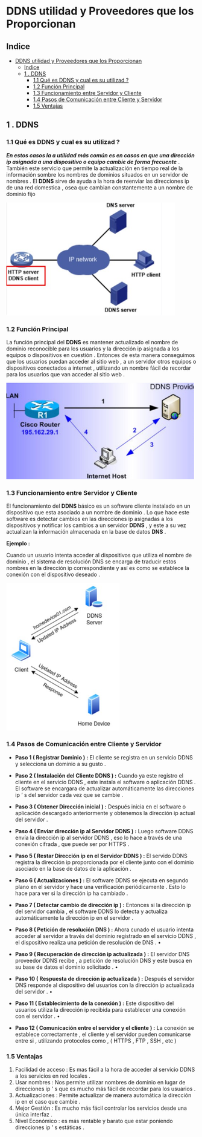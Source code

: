 # DDNS utilidad y Proveedores que los Proporcionan

## Indice 
- [DDNS utilidad y Proveedores que los Proporcionan](#ddns-utilidad-y-proveedores-que-los-proporcionan)
  - [Indice](#indice)
  - [1 . DDNS](#1--ddns)
    - [1.1 Qué es DDNS y cual es su utilizad ?](#11-qué-es-ddns-y-cual-es-su-utilizad-)
    - [1.2 Función Principal](#12-función-principal)
    - [1.3 Funcionamiento entre Servidor y Cliente](#13-funcionamiento-entre-servidor-y-cliente)
    - [1.4 Pasos de Comunicación entre Cliente y Servidor](#14-pasos-de-comunicación-entre-cliente-y-servidor)
    - [1.5 Ventajas](#15-ventajas)


## 1 . DDNS

### 1.1 Qué es DDNS y cual es su utilizad ?

***En estos casos la a utilidad más común es en casos en que una dirección ip asignada a una dispositivo o equipo cambie de forma frecuente*** .
También este servicio que permite la actualización en tiempo real de la información sombre los nombres de
dominios situados en un servidor de nombres .
El **DDNS** sirve de ayuda a la hora de reenviar las direcciones ip de una red domestica , osea que cambian
constantemente a un nombre de dominio fijo 

![Es y Función](./img/ddns/1_es_funcion.png)

### 1.2 Función Principal

La función principal del **DDNS** es mantener actualizado el nombre de dominio reconocible para los usuarios y la
dirección ip asignada a los equipos o dispositivos en cuestión .
Entonces de esta manera conseguimos que los usuarios puedan acceder al sitio web , a un servidor otros equipos o
dispositivos conectados a internet , utilizando un nombre fácil de recordar para los usuarios que van acceder al
sitio web .


![Función Principal](./img/ddns/2_funcion_principal.png)


### 1.3 Funcionamiento entre Servidor y Cliente

El funcionamiento del **DDNS** básico es un software cliente instalado en un dispositivo que esta asociado a un
nombre de dominio . Lo que hace este software es detectar cambios en las direcciones ip asignadas a los
dispositivos y notificar los cambios a un servidor **DDNS** , y este a su vez actualizan la información almacenada en la
base de datos **DNS** . <br>

**Ejemplo :** <br>

Cuando un usuario intenta acceder al dispositivos que utiliza el nombre de dominio , el sistema de resolución DNS
se encarga de traducir estos nombres en la dirección ip correspondiente y así es como se establece la conexión con
el dispositivo deseado .

![Cliente/Servidor](./img/ddns/3_cliente_servidor.png)


### 1.4 Pasos de Comunicación entre Cliente y Servidor

- **Paso 1 ( Registrar Dominio ) :** El cliente se registra en un servicio DDNS y selecciona un dominio a su
gusto .

- **Paso 2 ( Instalación del Cliente DDNS ) :** Cuando ya este registro el cliente en el servicio DDNS , este instala
el software o aplicación DDNS . El software se encargara de actualizar automáticamente las direcciones ip ’ s
del servidor cada vez que se cambie .

- **Paso 3 ( Obtener Dirección inicial ) :** Después inicia en el software o aplicación descargado anteriormente y
obtenemos la dirección ip actual del servidor .

- **Paso 4 ( Enviar dirección ip al Servidor DDNS ) :** Luego software DDNS envía la dirección ip al servidor
DDNS , eso lo hace a través de una conexión cifrada , que puede ser por HTTPS .

- **Paso 5 ( Restar Dirección ip en el Servidor DDNS ) :** El servido DDNS registra la dirección ip proporcionada
por el cliente junto con el dominio asociado en la base de datos de la aplicación .

- **Paso 6 ( Actualizaciones ) :** El software DDNS se ejecuta en segundo plano en el servidor y hace una
verificación periódicamente . Esto lo hace para ver si la dirección ip ha cambiado .


- **Paso 7 ( Detectar cambio de dirección ip ) :** Entonces si la dirección ip del servidor cambia , el software
DDNS lo detecta y actualiza automáticamente la dirección ip en el servidor .

- **Paso 8 ( Petición de resolución DNS ) :** Ahora cunado el usuario intenta acceder al servidor a través del
dominio registrado en el servicio DDNS , el dispositivo realiza una petición de resolución de DNS .
•
- **Paso 9 ( Recuperación de dirección ip actualizada ) :** El servidor DNS proveedor DDNS recibe , a petición
de resolución DNS y este busca en su base de datos el dominio solicitado .
•
- **Paso 10 ( Respuesta de dirección ip actualizada ) :** Después el servidor DNS responde al dispositivo del
usuarios con la dirección ip actualizada del servidor .
•
- **Paso 11 ( Establecimiento de la conexión ) :** Este dispositivo del usuarios utiliza la dirección ip recibida para
establecer una conexión con el servidor .
•
- **Paso 12 ( Comunicación entre el servidor y el cliente ) :** La conexión se establece correctamente , el cliente
y el servidor pueden comunicarse entre si , utilizando protocolos como , ( HTTPS , FTP , SSH , etc )


### 1.5 Ventajas

1. Facilidad de acceso : Es mas fácil a la hora de acceder al servicio DDNS a los servicios en red locales .
2. Usar nombres : Nos permite utilizar nombres de dominio en lugar de direcciones ip ’ s que es mucho más
fácil de recordar para los usuarios .
3. Actualizaciones : Permite actualizar de manera automática la dirección ip en el caso que cambie .
4. Mejor Gestión : Es mucho más fácil controlar los servicios desde una única interfaz .
5. Nivel Económico : es más rentable y barato que estar poniendo direcciones ip ’ s estáticas .